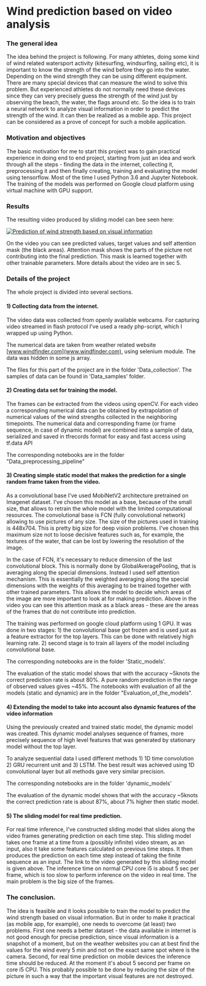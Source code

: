# Wind prediction based on video analysis

### The general idea

The idea behind the project is following. For many athletes, doing some kind of wind related watersport activity (kitesurfing, windsurfing, sailing etc), it is important to know the strength of the wind before they go into the water. Depending on the wind strength they can be using different equipment. There are many special devices that can measure the wind to solve this problem. But experienced athletes do not normally need these devices since they can very precisely guess the strength of the wind just by observing the beach, the water, the flags around etc. So the idea is to train a neural network to analyze visual information in order to predict the strength of the wind. It can then be realized as a mobile app. This project can be considered as a prove of concept for such a mobile application.

### Motivation and objectives

The basic motivation for me to start this project was to gain practical experience in doing end to end project, starting from just an idea and work through all the steps - finding the data in the internet, collecting it, preprocessing it and then finally creating, training and evaluating the model using tensorflow. Most of the time I used Python 3.6 and Jupyter Notebook. The training of the models was performed on Google cloud platform using virtual machine with GPU support.

### Results

The resulting video produced by sliding model can bee seen here:

[![Prediction of wind strength based on visual information](https://img.youtube.com/vi/NcxbpOcWyI4/0.jpg)](https://www.youtube.com/watch?v=NcxbpOcWyI4)

On the video you can see predicted values, target values and self attention mask (the black areas). Attention mask shows the parts of the picture not contributing into the final prediction. This mask is learned together with other trainable parameters. More details about the video are in sec 5.

### Details of the project

The whole project is divided into several sections.

#### 1) Collecting data from the internet.

 The video data was collected from openly available webcams. For capturing video streamed in flash protocol I've used a ready php-script, which I wrapped up using Python.

 The numerical data are taken from weather related website [www.windfinder.com](www.windfinder.com), using selenium module. The data was hidden in some js array.

 The files for this part of the project are in the folder 'Data_collection'. The samples of data can be found in 'Data_samples' folder.


#### 2) Creating data set for training the model.

The frames can be extracted from the videos using openCV. For each video a corresponding numerical data can be obtained by extrapolation of numerical values of the wind strengths collected in the neighboring timepoints. The numerical data and corresponding frame (or frame sequence, in case of dynamic model) are combined into a sample of data, serialized and saved in tfrecords format for easy and fast access using tf.data API

The corresponding notebooks are in the folder "Data_preprocessing_pipeline"

#### 3) Creating simple static model that makes the prediction for a single random frame taken from the video.

As a convolutional base I've used MobiNetV2 architecture pretrained on Imagenet dataset. I've chosen this model as a base, because of the small size, that allows to retrain the whole model with the limited computational resources. The convolutional base is FCN (fully convolutional network) allowing to use pictures of any size. The size of the pictures used in training is 448x704. This is pretty big size for deep vision problems. I've chosen this maximum size not to loose decisive features such as, for example, the textures of the water, that can be lost by lowering the resolution of the image.

In the case of FCN, it's necessary to reduce dimension of the last convolutional block. This is normally done by GlobalAveragePooling, that is averaging along the special dimensions. Instead I used self attention mechanism. This is essentially the weighted averaging along the special dimensions with the weights of this averaging to be trained together with other trained parameters. This allows the model to decide which areas of the image are more important to look at for making prediction. Above in the video you can see this attention mask as a black areas - these are the areas of the frames that do not contribute into prediction.

The training was performed on google cloud platform using 1 GPU. It was done in two stages: 1) the convolutional base got frozen and is used just as a feature extractor for the top layers. This can be done with relatively high learning rate. 2) second stage is to train all layers of the model including convolutional base.

The corresponding notebooks are in the folder 'Static_models'.

The evaluation of the static model shows that with the accuracy ~5knots the correct prediction rate is about 80%. A pure random prediction in the range of observed values gives ~45%. The notebooks with evaluation of all the models (static and dynamic) are in the folder "Evaluation_of_the_models".

#### 4) Extending the model to take into account also dynamic features of the video information

Using the previously created and trained static model, the dynamic model was created. This dynamic model analyses sequence of frames, more precisely sequence of high level features that was generated by stationary model without the top layer.

To analyze sequential data I used different methods 1) 1D time convolution 2) GRU recurrent unit and 3) LSTM. The best result was achieved using 1D convolutional layer but all methods gave very similar precision.

The corresponding notebooks are in the folder 'dynamic_models'

The evaluation of the dynamic model shows that with the accuracy ~5knots the correct prediction rate is about 87%, about 7% higher then static model.

#### 5) The sliding model for real time prediction.

For real time inference, I've constructed sliding model that slides along the video frames generating prediction on each time step. This sliding model takes one frame at a time from a (possibly infinite) video stream, as an input, also it take some features calculated on previous time steps. It then produces the prediction on each time step instead of taking the finite sequence as an input. The link to the video generated by this sliding model is given above. The inference time on normal CPU core i5 is about 5 sec per frame, which is too slow to perform inference on the video in real time. The main problem is the big size of the frames.

### The conclusion.

The idea is feasible and it looks possible to train the model to predict the wind strength based on visual information. But in order to make it practical (as mobile app, for example), one needs to overcome (at least) two problems. First one needs a better dataset - the data available in internet is not good enough for precise prediction, since visual information is a snapshot of a moment, but on the weather websites you can at best find the values for the wind every 5 min and not on the exact same spot where is the camera. Second, for real time prediction on mobile devices the inference time should be reduced. At the moment it's about 5 second per frame on core i5 CPU. This probably possible to be done by reducing the size of the picture in such a way that the important visual features are not destroyed.
